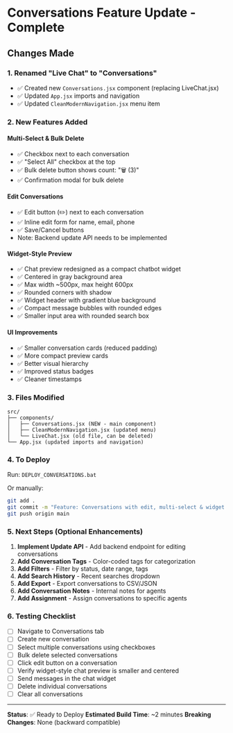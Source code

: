 # Conversations Feature Update - Complete

## Changes Made

### 1. **Renamed "Live Chat" to "Conversations"**
   - ✅ Created new `Conversations.jsx` component (replacing LiveChat.jsx)
   - ✅ Updated `App.jsx` imports and navigation
   - ✅ Updated `CleanModernNavigation.jsx` menu item

### 2. **New Features Added**

#### Multi-Select & Bulk Delete
   - ✅ Checkbox next to each conversation
   - ✅ "Select All" checkbox at the top
   - ✅ Bulk delete button shows count: "🗑️ (3)"
   - ✅ Confirmation modal for bulk delete

#### Edit Conversations
   - ✅ Edit button (✏️) next to each conversation
   - ✅ Inline edit form for name, email, phone
   - ✅ Save/Cancel buttons
   - Note: Backend update API needs to be implemented

#### Widget-Style Preview
   - ✅ Chat preview redesigned as a compact chatbot widget
   - ✅ Centered in gray background area
   - ✅ Max width ~500px, max height 600px
   - ✅ Rounded corners with shadow
   - ✅ Widget header with gradient blue background
   - ✅ Compact message bubbles with rounded edges
   - ✅ Smaller input area with rounded search box

#### UI Improvements
   - ✅ Smaller conversation cards (reduced padding)
   - ✅ More compact preview cards
   - ✅ Better visual hierarchy
   - ✅ Improved status badges
   - ✅ Cleaner timestamps

### 3. **Files Modified**
```
src/
├── components/
│   ├── Conversations.jsx (NEW - main component)
│   ├── CleanModernNavigation.jsx (updated menu)
│   └── LiveChat.jsx (old file, can be deleted)
└── App.jsx (updated imports and navigation)
```

### 4. **To Deploy**
Run: `DEPLOY_CONVERSATIONS.bat`

Or manually:
```bash
git add .
git commit -m "Feature: Conversations with edit, multi-select & widget preview"
git push origin main
```

### 5. **Next Steps (Optional Enhancements)**

1. **Implement Update API** - Add backend endpoint for editing conversations
2. **Add Conversation Tags** - Color-coded tags for categorization
3. **Add Filters** - Filter by status, date range, tags
4. **Add Search History** - Recent searches dropdown
5. **Add Export** - Export conversations to CSV/JSON
6. **Add Conversation Notes** - Internal notes for agents
7. **Add Assignment** - Assign conversations to specific agents

### 6. **Testing Checklist**
- [ ] Navigate to Conversations tab
- [ ] Create new conversation
- [ ] Select multiple conversations using checkboxes
- [ ] Bulk delete selected conversations
- [ ] Click edit button on a conversation
- [ ] Verify widget-style chat preview is smaller and centered
- [ ] Send messages in the chat widget
- [ ] Delete individual conversations
- [ ] Clear all conversations

---

**Status**: ✅ Ready to Deploy
**Estimated Build Time**: ~2 minutes
**Breaking Changes**: None (backward compatible)

